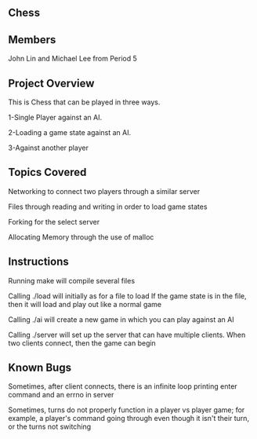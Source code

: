 
Chess 
--------------------------
Members
--------------------------
John Lin and Michael Lee from Period 5

Project Overview
--------------------------
This is Chess that can be played in three ways. 

1-Single Player against an AI.

2-Loading a game state against an AI.

3-Against another player

Topics Covered
--------------------------
Networking to connect two players through a similar server

Files through reading and writing in order to load game states

Forking for the select server

Allocating Memory through the use of malloc

Instructions
--------------------------
Running make will compile several files

Calling ./load will initially as for a file to load
If the game state is in the file, then it will load and play out like a normal game

Calling ./ai will create a new game in which you can play against an AI

Calling ./server will set up the server that can have multiple clients. When two clients connect, then the game can begin

Known Bugs
--------------------------

Sometimes, after client connects, there is an infinite loop printing enter command and an errno in server

Sometimes, turns do not properly function in a player vs player game; for example, a player's command going through even though it isn't their turn, or the turns not switching

